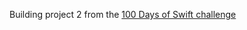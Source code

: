 Building project 2 from the [100 Days of Swift challenge](https://www.hackingwithswift.com/100/swiftui)
